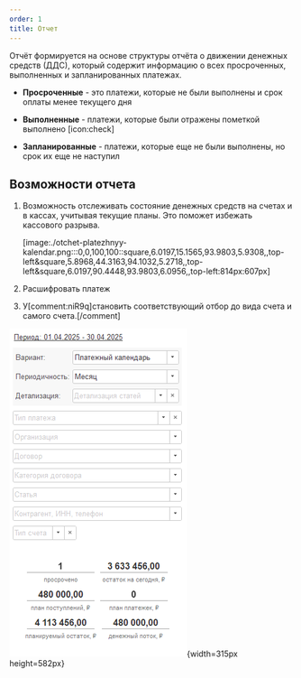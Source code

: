 ```yaml
---
order: 1
title: Отчет
---
```


Отчёт формируется на основе структуры отчёта о движении денежных средств (ДДС), который содержит информацию о всех просроченных, выполненных и запланированных платежах.

-  **Просроченные** - это платежи, которые не были выполнены и срок оплаты менее текущего дня

-  **Выполненные** - платежи, которые были отражены пометкой выполнено [icon:check]

-  **Запланированные** - платежи, которые еще не были выполнены, но срок их еще не наступил

## Возможности отчета

1. Возможность отслеживать состояние денежных средств на счетах и в кассах, учитывая текущие планы. Это поможет избежать кассового разрыва.

   [image:./otchet-platezhnyy-kalendar.png:::0,0,100,100::square,6.0197,15.1565,93.9803,5.9308,,top-left&square,5.8968,44.3163,94.1032,5.2718,,top-left&square,6.0197,90.4448,93.9803,6.0956,,top-left:814px:607px]

2. Расшифровать платеж

3. У[comment:niR9q]становить соответствующий отбор до вида счета и самого счета.[/comment]

![](./otchet-platezhnyy-kalendar-2.png){width=315px height=582px}